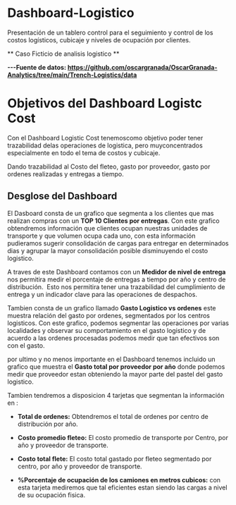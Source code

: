
# Dashboard-Logistico

Presentación de un tablero control para el seguimiento y control de los costos logísticos, cubicaje y niveles de ocupación por clientes.​

** Caso Ficticio de analisis logistico **

**---Fuente de datos: https://github.com/oscargranada/OscarGranada-Analytics/tree/main/Trench-Logistics/data**

# Objetivos del Dashboard Logistc Cost
Con el Dashboard Logistic Cost tenemoscomo objetivo poder tener trazabilidad delas operaciones de logistica, pero muyconcentrados especialmente en todo el tema de costos y cubicaje.​

Dando trazabilidad al Costo del fleteo, gasto por proveedor, gasto por ordenes realizadas y entregas a tiempo.



## Desglose del Dashboard​  

​El Dasboard consta de un grafico que segmenta a los clientes que mas realizan compras con un **TOP 10 Clientes por entregas**. Con este grafico obtendremos información que clientes ocupan nuestras unidades de transporte y que volumen ocupa cada uno, con esta información pudieramos sugerir consolidación de cargas para entregar en determinados dias y agrupar la mayor consolidación posible disminuyendo el costo logistico.

A traves de este Dashboard contamos con un **Medidor de nivel de entrega** nos permitira medir el porcentaje de entregas a tiempo por año y centro de distribución. ​
Esto nos permitira tener una trazabilidad del cumplimiento de entrega y un indicador clave para las operaciones de despachos.

Tambien consta de un grafico llamado **Gasto Logistico vs ordenes**  este muestra relación del gasto por ordenes, segmentados por los centros logisticos. Con este grafico, podemos segmentar las operaciones por varias localidades y observar su comportamiento en el gasto logistico y de acuerdo a las ordenes procesadas podemos medir que tan efectivos son con el gasto.

por ultimo y no menos importante en el Dashboard tenemos incluido un grafico que muestra el **Gasto total por proveedor por año** donde podemos medir que proveedor estan obteniendo la mayor parte del pastel del gasto logistico.

Tambien tendremos a disposicion 4 tarjetas que
segmentan la información en :

- **Total de ordenes:** Obtendremos el total de
ordenes por centro de distribución por año.​

- **Costo promedio fleteo:** El costo promedio de
transporte por Centro, por año y proveedor de
transporte.​

- **Costo total flete:** El costo total gastado por
fleteo segmentado por centro, por año y
proveedor de transporte.​

- **%Porcentaje de ocupación de los camiones
en metros cubicos:** con esta tarjeta
mediremos que tal eficientes estan siendo las
cargas a nivel de su ocupación fisica.

